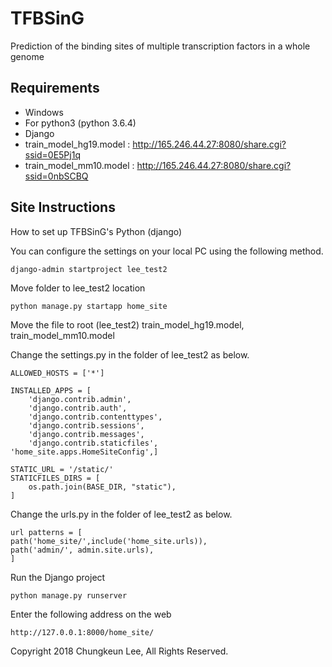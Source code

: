 # TFBSinG
Prediction of the binding sites of multiple transcription factors in a whole genome


## Requirements
* Windows
* For python3 (python 3.6.4)
* Django
* train_model_hg19.model : http://165.246.44.27:8080/share.cgi?ssid=0E5Pj1q
* train_model_mm10.model : http://165.246.44.27:8080/share.cgi?ssid=0nbSCBQ

## Site Instructions
How to set up TFBSinG's Python (django)

You can configure the settings on your local PC using the following method.
 
```django-admin startproject lee_test2```

Move folder to lee_test2 location

```python manage.py startapp home_site```

Move the file to root (lee_test2)
train_model_hg19.model, train_model_mm10.model

Change the settings.py in the folder of lee_test2 as below.

```ALLOWED_HOSTS = ['*']```
```
INSTALLED_APPS = [
    'django.contrib.admin',
    'django.contrib.auth',
    'django.contrib.contenttypes',
    'django.contrib.sessions',
    'django.contrib.messages',
    'django.contrib.staticfiles',
'home_site.apps.HomeSiteConfig',]

STATIC_URL = '/static/'
STATICFILES_DIRS = [
	os.path.join(BASE_DIR, "static"),
]
```
Change the urls.py in the folder of lee_test2 as below.
```
url patterns = [
path('home_site/',include('home_site.urls)),
path('admin/', admin.site.urls),
]
```

Run the Django project
```
python manage.py runserver
```

Enter the following address on the web
```
http://127.0.0.1:8000/home_site/
```

Copyright 2018 Chungkeun Lee, All Rights Reserved.
